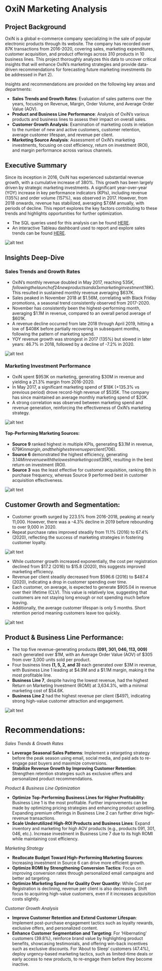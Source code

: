 # OxiN Marketing Analysis
## Project Background
OxiN is a global e-commerce company specializing in the sale of popular electronic products through its website. The company has recorded over 87K transactions from 2016-2020, covering sales, marketing expenditures, customer acquisition, and product offerings across 310 products in 10 business lines. This project thoroughly analyzes this data to uncover critical insights that will enhance OxiN’s marketing strategies and provide data-driven recommendations for forecasting future marketing investments (to be addressed in Part 2).

Insights and recommendations are provided on the following key areas and departments:

* **Sales Trends and Growth Rates**: Evaluation of sales patterns over the years, focusing on Revenue, Margin, Order Volume, and Average Order Value (AOV).
* **Product and Business Line Performance**: Analysis of OxiN’s various products and business lines to assess their impact on overall sales.
* **Customer Growth Analysis**: Examination of marketing costs in relation to the number of new and active customers, customer retention, average customer lifespan, and revenue per client.
* **Marketing Source Analysis**: Assessment of OxiN’s marketing investments, focusing on cost efficiency, return on investment (ROI), and margin performance across various channels.


## Executive Summary
Since its inception in 2016, OxiN has experienced substantial revenue growth, with a cumulative increase of 380%. This growth has been largely driven by strategic marketing investments. A significant year-over-year (YOY) increase in key performance indicators (KPIs), including revenue (135%) and order volume (157%), was observed in 2017. However, from 2018 onwards, revenue has stabilized, averaging $7.6M annually, with periods of decline. This report explores the key factors contributing to these trends and highlights opportunities for further optimization.

- The SQL queries used for this analysis can be found [HERE](https://github.com/Lekan-E/marketing-analysis/blob/54d9e338dc5631e115685160842c5b906d2f61e4/marketing_exploration.sql).
- An interactive Tableau dashboard used to report and explore sales trends can be found [HERE](https://public.tableau.com/app/profile/lekanelegbede/viz/OnlineSalesandMarketing_17393277783220/ExecutiveSummary?publish=yes).

![alt text](https://github.com/Lekan-E/marketing-analysis/blob/6be13efd12caf30094b992ce6c345a5a570bd340/Data%20and%20Images/Summary%20Dashboard.png)

## Insights Deep-Dive
### Sales Trends and Growth Rates
- OxiN’s monthly revenue doubled in May 2017, reaching $535K, following the launch of 24 new products and a 3x marketing investment ($18K). This resulted in sustained monthly revenue averaging $637K.
- Sales peaked in November 2018 at $1.56M, correlating with Black Friday promotions, a seasonal trend consistently observed from 2017-2020.
- November has consistently been the highest-performing month, averaging $1.1M in revenue, compared to an overall period average of $601K.
- A revenue decline occurred from late 2018 through April 2019, hitting a low of $408K before partially recovering in subsequent months, following the pattern of marketing spend.
- YOY revenue growth was strongest in 2017 (135%) but slowed in later years: 46.7% in 2018, followed by a decline of -7.2% in 2020.

![alt text](https://github.com/Lekan-E/marketing-analysis/blob/baa148a9d158a8f3be6455ee2d159d92804a3b3c/Misc/Revenue%20Trend.png)

### Marketing Investment Performance
- OxiN spent $953K on marketing, generating $30M in revenue and yielding a 21.3% margin from 2016-2020.
- In May 2017, a significant marketing spend of $18K (+135.3% vs previous period) drove record-high revenue of $535K. The company has since maintained an average monthly marketing spend of $20K.
- A strong correlation was observed between marketing spend and revenue generation, reinforcing the effectiveness of OxiN’s marketing strategy.

![alt text](https://github.com/Lekan-E/marketing-analysis/blob/baa148a9d158a8f3be6455ee2d159d92804a3b3c/Misc/Cost%20vs%20Revenue%20Line.png)

#### Top-Performing Marketing Sources:
- **Source 9** ranked highest in multiple KPIs, generating $3.1M in revenue, $679K in margin, and the highest revenue per client ($706).
- **Source 6** demonstrated the highest efficiency, generating $3.14M in revenue with the lowest marketing cost ($39K), resulting in the best return on investment (ROI).
- **Source 3** was the least effective for customer acquisition, ranking 6th in purchase frequency, whereas Source 9 performed best in customer acquisition effectiveness.

![alt text](https://github.com/Lekan-E/marketing-analysis/blob/baa148a9d158a8f3be6455ee2d159d92804a3b3c/Misc/Marketing%20Source.png)

## Customer Growth and Segmentation:
- Customer growth surged by 223.5% from 2016-2018, peaking at nearly 11,000. However, there was a -4.3% decline in 2019 before rebounding to over 9,000 in 2020.
- Repeat purchase rates improved steadily from 11.1% (2016) to 67.4% (2020), reflecting the success of marketing strategies in fostering customer loyalty.

![alt text](https://github.com/Lekan-E/marketing-analysis/blob/baa148a9d158a8f3be6455ee2d159d92804a3b3c/Misc/Customer%20Growth%20Rate.png)

-	While customer growth increased exponentially, the cost per registration declined from $17.2 (2016) to $15.8 (2020), this suggests improved marketing efficiency.
-	Revenue per client steadily decreased from $596.6 (2016) to $487.4 (2020),  indicating a drop in customer spending over time.
-	Each customer, on average, is expected to generate $905.04 in revenue over their lifetime (CLV). This value is relatively low, suggesting that customers are not staying long enough or not spending much before leaving.
-	Additionally, the average customer lifespan is only 5 months. Short retention period meaning customers leave too quickly.

![alt text](https://github.com/Lekan-E/marketing-analysis/blob/baa148a9d158a8f3be6455ee2d159d92804a3b3c/Misc/Customer%20Segments.png)

## Product & Business Line Performance:
- The top five revenue-generating products **(091, 301, 046, 113, 009)** each generated over $1M, with an Average Order Value (AOV) of $305 from over 3,000 units sold per product.
- Four business lines **(1, 5, 2, and 3)** each generated over $3M in revenue, with Business Line 1 leading at $4.9M and a $1.1M margin, making it the most profitable line.
- **Business Line 7**, despite having the lowest revenue, had the highest Return on Marketing Investment (ROMI) at 3,634.3%, with a minimal marketing cost of $54.6K.
- **Business Line 2** had the highest revenue per client ($497), indicating strong high-value customer attraction and engagement.

![alt text](https://github.com/Lekan-E/marketing-analysis/blob/baa148a9d158a8f3be6455ee2d159d92804a3b3c/Misc/Rev%20business%20line.png)

# Recommendations:
_Sales Trends & Growth Rates_
- **Leverage Seasonal Sales Patterns**: Implement a retargeting strategy before the peak season using email, social media, and paid ads to re-engage past buyers and maximize conversions.
- **Stabilize Revenue Growth by Improving Customer Retention**: Strengthen retention strategies such as exclusive offers and personalized product recommendations.

_Product & Business Line Optimization_
- **Optimize Top-Performing Business Lines for Higher Profitability**: Business Line 1 is the most profitable. Further improvements can be made by optimizing pricing strategies and enhancing product upselling. Expanding premium offerings in Business Line 2 can further drive high-revenue transactions.
- **Scale Underutilized High-ROI Products and Business Lines**: Expand inventory and marketing for high AOV products (e.g., products 091, 301, 046, etc.). Increase investment in Business Line 7 due to its high ROMI while maintaining cost efficiency.

_Marketing Strategy_
- **Reallocate Budget Toward High-Performing Marketing Sources**: Increasing investment in Source 6 can drive more efficient growth.
- **Optimize ROMI by Strengthening Conversion Tactics**: Focus on improving conversion rates through personalized email campaigns and better ad targeting.
- **Optimize Marketing Spend for Quality Over Quantity**: While Cost per Registration is declining, revenue per client is also decreasing. Shift focus to acquiring high-value customers, even if it increases acquisition costs slightly.

_Customer Growth Analysis_
- **Improve Customer Retention and Extend Customer Lifespan**: Implement post-purchase engagement tactics such as loyalty rewards, exclusive offers, and personalized content.
- **Enhance Customer Segmentation and Targeting**: For ‘Hibernating’ customers (39.8%), reinforce brand value by highlighting product benefits, showcasing testimonials, and offering win-back incentives such as exclusive discounts. For ‘About to Sleep’ customers (47.4%), deploy urgency-based marketing tactics, such as limited-time deals or early access to new products, to re-engage them before they become inactive.